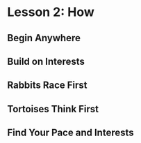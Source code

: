 # Lesson 2: How

## Begin Anywhere

## Build on Interests

## Rabbits Race First

## Tortoises Think First

## Find Your Pace and Interests
